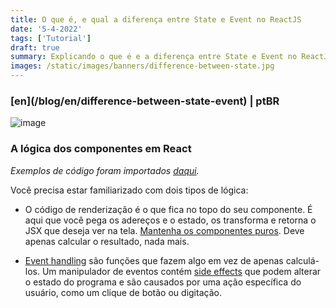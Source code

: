 ```yaml
---
title: O que é, e qual a diferença entre State e Event no ReactJS
date: '5-4-2022'
tags: ['Tutorial']
draft: true
summary: Explicando o que é e a diferença entre State e Event no ReactJS
images: /static/images/banners/difference-between-state.jpg
---
```


<h3>[en](/blog/en/difference-between-state-event) | ptBR</h3>

![image](/static/images/banners/difference-between-state.jpg)

### A lógica dos componentes em React

_Exemplos de código foram importados [daqui](https://beta-reactjs-org-git-effects-fbopensource.vercel.app/learn/synchronizing-with-effects)._

Você precisa estar familiarizado com dois tipos de lógica:

- O código de renderização é o que fica no topo do seu componente. É aqui que você pega os adereços e o estado, os transforma e retorna o JSX que deseja ver na tela. [Mantenha os componentes puros](https://beta-reactjs-org-git-effects-fbopensource.vercel.app/learn/keeping-components-pure). Deve apenas calcular o resultado, nada mais.

- [Event handling](https://developer.mozilla.org/en-US/docs/Web/Events/Event_handlers) são funções que fazem algo em vez de apenas calculá-los. Um manipulador de eventos contém [side effects](<https://en.wikipedia.org/wiki/Side_effect_(computer_science)#>) que podem alterar o estado do programa e são causados ​​por uma ação específica do usuário, como um clique de botão ou digitação.

